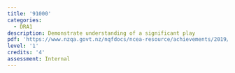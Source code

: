 ```yaml
---
title: '91000'
categories:
  - DRA1
description: Demonstrate understanding of a significant play
pdf: 'https://www.nzqa.govt.nz/nqfdocs/ncea-resource/achievements/2019/as91000.pdf'
level: '1'
credits: '4'
assessment: Internal
---
```


